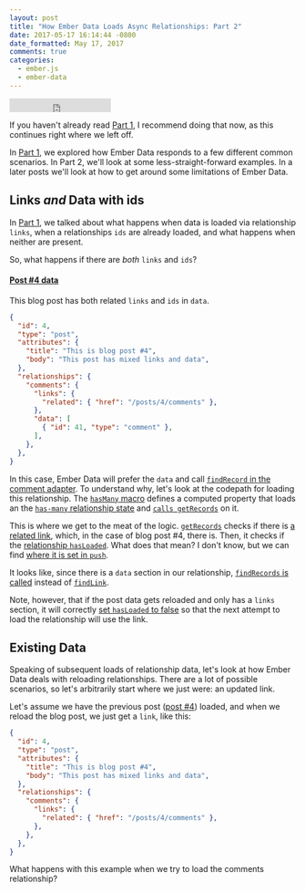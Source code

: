 ```yaml
---
layout: post
title: "How Ember Data Loads Async Relationships: Part 2"
date: 2017-05-17 16:14:44 -0800
date_formatted: May 17, 2017
comments: true
categories:
  - ember.js
  - ember-data
---
```


<iframe width="178" height="24" style="border:0px" src="https://mixonic.github.io/ember-community-versions/2017/05/17/how-ember-data-loads-async-relationships-part-2.html"></iframe>

If you haven't already read [Part 1][part-1], I recommend doing that now, as this continues right where we left off.

In [Part 1][part-1], we explored how Ember Data responds to a few different common scenarios. In Part 2, we'll look at some less-straight-forward examples. In a later posts we'll look at how to get around some limitations of Ember Data.

<!--More-->

## Links _and_ Data with ids

In [Part 1][part-1], we talked about what happens when data is loaded via relationship `links`, when a relationships `ids` are already loaded, and what happens when neither are present.

So, what happens if there are _both_ `links` and `ids`?

#### [Post #4 data][post-4]

This blog post has both related `links` and `ids` in `data`.

```json
{
  "id": 4,
  "type": "post",
  "attributes": {
    "title": "This is blog post #4",
    "body": "This post has mixed links and data",
  },
  "relationships": {
    "comments": {
      "links": {
        "related": { "href": "/posts/4/comments" },
      },
      "data": [
        { "id": 41, "type": "comment" },
      ],
    },
  },
}
```

In this case, Ember Data will prefer the `data` and call [`findRecord` in the comment adapter](https://github.com/amiel/ember-data-relationships-examples/blob/part-1/app/adapters/comment.js#L5). To understand why, let's look at the codepath for loading this relationship. The [`hasMany` macro](https://github.com/emberjs/data/blob/v2.13.1/addon/-private/system/relationships/has-many.js#L146) defines a computed property that loads an the [`has-many` relationship state](https://github.com/emberjs/data/blob/v2.13.1/addon/-private/system/relationships/state/has-many.js) and [`calls getRecords`](https://github.com/emberjs/data/blob/v2.13.1/addon/-private/system/relationships/has-many.js#L147) on it.

This is where we get to the meat of the logic. [`getRecords`][has-many-state-get-records] checks if there is [a related link](https://github.com/emberjs/data/blob/v2.13.1/addon/-private/system/relationships/state/has-many.js#L218), which, in the case of blog post #4, there is. Then, it checks if the [relationship `hasLoaded`](https://github.com/emberjs/data/blob/v2.13.1/addon/-private/system/relationships/state/has-many.js#L219). What does that mean? I don't know, but we can find [where it is set in `push`](https://github.com/emberjs/data/blob/v2.13.1/addon/-private/system/relationships/state/relationship.js#L397).

It looks like, since there is a `data` section in our relationship, [`findRecords` is called](https://github.com/emberjs/data/blob/v2.13.1/addon/-private/system/relationships/state/has-many.js#L220) instead of [`findLink`](https://github.com/emberjs/data/blob/v2.13.1/addon/-private/system/relationships/state/has-many.js#L222).

Note, however, that if the post data gets reloaded and only has a `links` section, it will correctly [set `hasLoaded` to false](https://github.com/emberjs/data/blob/v2.13.1/addon/-private/system/relationships/state/relationship.js#L399) so that the next attempt to load the relationship will use the link.

## Existing Data

Speaking of subsequent loads of relationship data, let's look at how Ember Data deals with reloading relationships. There are a lot of possible scenarios, so let's arbitrarily start where we just were: an updated link.

Let's assume we have the previous post ([post #4][post-4]) loaded, and when we reload the blog post, we just get a `link`, like this:

```json
{
  "id": 4,
  "type": "post",
  "attributes": {
    "title": "This is blog post #4",
    "body": "This post has mixed links and data",
  },
  "relationships": {
    "comments": {
      "links": {
        "related": { "href": "/posts/4/comments" },
      },
    },
  },
}
```

What happens with this example when we try to load the comments relationship?





[part-1]: http://www.amielmartin.com/blog/2017/05/05/how-ember-data-loads-relationships-part-1/
[post-4]: https://github.com/amiel/ember-data-relationships-examples/blob/part-2/app/adapters/post.js#L54-L71
[has-many-state-get-records]: https://github.com/emberjs/data/blob/v2.13.1/addon/-private/system/relationships/state/has-many.js#L213
